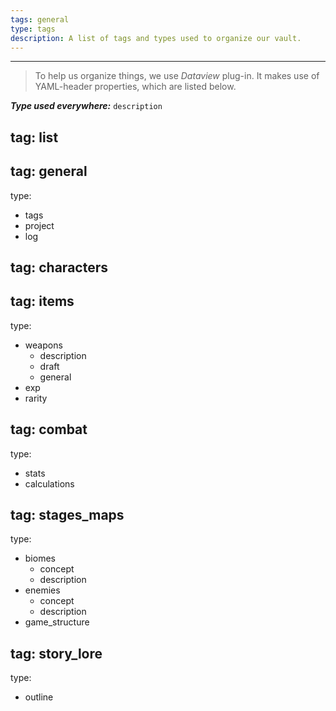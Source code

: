 ```yaml
---
tags: general
type: tags
description: A list of tags and types used to organize our vault.
---
```


___

>To help us organize things, we use *Dataview* plug-in. It makes use of YAML-header properties, which are listed below.

***Type used everywhere:*** ```description```

## tag: list

## tag: general
type:
- tags
- project
- log

## tag: characters

## tag: items

type:
- weapons
	- description
	- draft
	- general
- exp
- rarity

## tag: combat

type:
- stats
- calculations

## tag: stages_maps

type:
- biomes
	- concept
	- description
- enemies
	- concept
	- description
- game_structure

## tag: story_lore

type:
- outline